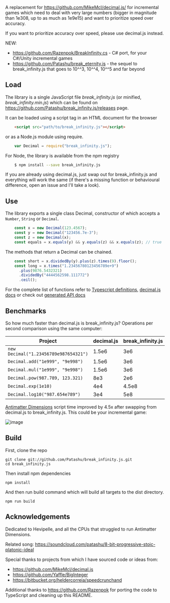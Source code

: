 A replacement for https://github.com/MikeMcl/decimal.js/ for incremental games which need
to deal with very large numbers (bigger in magnitude than 1e308, up to as much as 1e9e15)
and want to prioritize speed over accuracy.

If you want to prioritize accuracy over speed, please use decimal.js instead.

NEW:

- https://github.com/Razenpok/BreakInfinity.cs - C# port, for your C#/Unity incremental games
- https://github.com/Patashu/break_eternity.js - the sequel to break_infinity.js that goes to
10^^3, 10^^4, 10^^5 and far beyond

## Load

The library is a single JavaScript file *break_infinity.js* (or minified, *break_infinity.min.js*)
which can be found on https://github.com/Patashu/break_infinity.js/releases page.

It can be loaded using a script tag in an HTML document for the browser

```html
    <script src="path/to/break_infinity.js"></script>
```

or as a Node.js module using require.

```javascript
    var Decimal = require("break_infinity.js");
```

For Node, the library is available from the npm registry

```bash
    $ npm install --save break_infinity.js
```

If you are already using decimal.js, just swap out for break_infinity.js and everything will work
the same (if there's a missing function or behavioural difference, open an issue and I'll take a look).

## Use

The library exports a single class Decimal, constructor of which accepts a
`Number`, `String` or `Decimal`.

```javascript
    const x = new Decimal(123.4567);
    const y = new Decimal("123456.7e-3");
    const z = new Decimal(x);
    const equals = x.equals(y) && y.equals(z) && x.equals(z); // true
```
    
The methods that return a Decimal can be chained.

```javascript
    const short = x.dividedBy(y).plus(z).times(9).floor();
    const long = x.times("1.23456780123456789e+9")
      .plus(9876.5432321)
      .dividedBy("4444562598.111772")
      .ceil();
````

For the complete list of functions refer to
[Typescript definitions](https://github.com/Patashu/break_infinity.js/blob/master/break_infinity.d.ts),
[decimal.js docs](http://mikemcl.github.io/decimal.js/)
or check out
[generated API docs](https://patashu.github.io/break_infinity.js/classes/decimal.html) 

## Benchmarks

So how much faster than decimal.js is break_infinity.js?
Operations per second comparison using the same computer:

| Project | decimal.js | break_infinity.js | Speedup |
|---------|------------|-------------------|---------|
| `new Decimal("1.23456789e987654321")` | 1.5e6 | 3e6   | 2x     |
| `Decimal.add("1e999", "9e998")`       | 1.5e6 | 3e6   | 15x    |
| `Decimal.mul("1e999", "9e998")`       | 1.5e6 | 3e6   | 66x    |
| `Decimal.pow(987.789, 123.321)`       | 8e3   | 2e6   | 250x   |
| `Decimal.exp(1e10)`                   | 4e4   | 4.5e8 | 11250x |
| `Decimal.log10("987.654e789")`        | 3e4   | 5e8   | 16666x |

[Antimatter Dimensions](https://github.com/IvarK/IvarK.github.io) script time
improved by 4.5x after swapping from decimal.js to break_infinity.js.
This could be your incremental game:

![image](https://user-images.githubusercontent.com/666597/33364256-b0dfb7da-d537-11e7-9469-b2857568a468.png)

## Build

First, clone the repo
```
git clone git://github.com/Patashu/break_infinity.js.git
cd break_infinity.js
```

Then install npm dependencies
```
npm install
```

And then run build command which will build all targets to the dist directory.
```
npm run build
```

## Acknowledgements

Dedicated to Hevipelle, and all the CPUs that struggled to run Antimatter Dimensions.

Related song: https://soundcloud.com/patashu/8-bit-progressive-stoic-platonic-ideal

Special thanks to projects from which I have sourced code or ideas from:

- https://github.com/MikeMcl/decimal.js
- https://github.com/Yaffle/BigInteger
- https://bitbucket.org/heldercorreia/speedcrunchand

Additional thanks to https://github.com/Razenpok for
porting the code to TypeScript and cleaning up this README.
